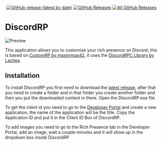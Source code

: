 <p align=center>
  <a href="https://github.com/ghostkiller967/DiscordRP/releases/latest"><img alt="GitHub release (latest by date)" src="https://img.shields.io/github/v/tag/ghostkiller967/DiscordRP?color=19e2e2&label=latest&logo=github"></a>
  <a href="https://github.com/ghostkiller967/DiscordRP/releases/latest"><img alt="GitHub Releases" src="https://img.shields.io/github/downloads/ghostkiller967/DiscordRP/latest/total?color=19e2e2&label=downloads&logo=github"></a>
  <a href="https://github.com/ghostkiller967/DiscordRP/releases"><img alt="All GitHub Releases" src="https://img.shields.io/github/downloads/ghostkiller967/DiscordRP/total?color=19e2e2&label=total%20downloads&logo=github"></a>
</p>

# DiscordRP
![Preview](https://i.imgur.com/DENM02V.png)

This application allows you to customize your rich presence on Discord, this is based on [CustomRP by maximmax42](https://github.com/maximmax42/Discord-CustomRP),
it uses the [DiscordRPC Library by Lachee](https://github.com/Lachee/discord-rpc-csharp).

## Installation

To install DiscordRP you first need to download the [latest release](https://github.com/ghostkiller967/DiscordRP/releases/latest), after that you need to create a folder and in that folder you create another folder and then you put the downloaded content in there. Open the DiscordRP.exe file

To get the client id you need to go to the [Developer Portal](https://discord.com/developers/applications) and create a new application, the name of the application will be the title. Copy the Application ID and put it in the Client ID Box of DiscordRP.

To add images you need to go to the Rich Presence tab in the Developer Portal, add an image, wait a couple minutes and it will show up in the dropdown box inside DiscordRP
